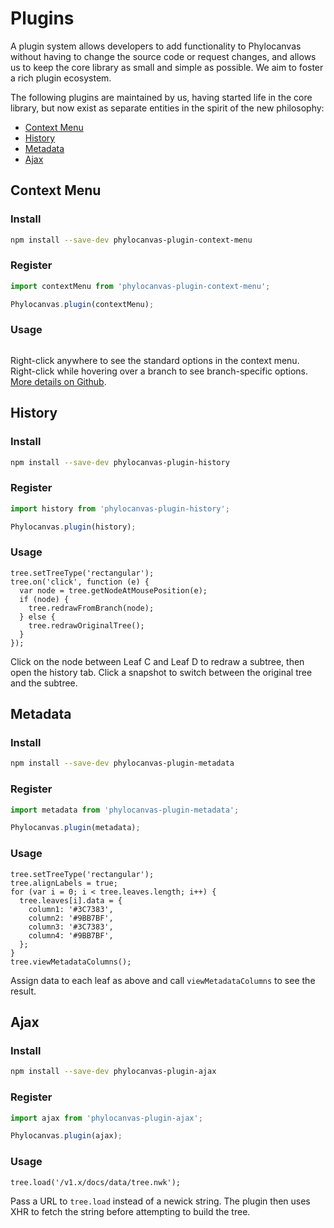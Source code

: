 # Plugins

A plugin system allows developers to add functionality to Phylocanvas without having to change the source code or request changes, and allows us to keep the core library as small and simple as possible. We aim to foster a rich plugin ecosystem.

The following plugins are maintained by us, having started life in the core library, but now exist as separate entities in the spirit of the new philosophy:

* [Context Menu](#context-menu "--smooth")
* [History](#history "--smooth")
* [Metadata](#metadata "--smooth")
* [Ajax](#ajax "--smooth")

## Context Menu

### Install
```bash
npm install --save-dev phylocanvas-plugin-context-menu
```
### Register
```javascript
import contextMenu from 'phylocanvas-plugin-context-menu';

Phylocanvas.plugin(contextMenu);
```
### Usage
```phyloscript--noEval;plugin:context-menu
```
Right-click anywhere to see the standard options in the context menu. Right-click while hovering over a branch to see branch-specific options.
[More details on Github](https://github.com/phylocanvas/phylocanvas-plugin-context-menu).

## History

### Install
```bash
npm install --save-dev phylocanvas-plugin-history
```
### Register
```javascript
import history from 'phylocanvas-plugin-history';

Phylocanvas.plugin(history);
```
### Usage
```phyloscript--plugin:history
tree.setTreeType('rectangular');
tree.on('click', function (e) {
  var node = tree.getNodeAtMousePosition(e);
  if (node) {
    tree.redrawFromBranch(node);
  } else {
    tree.redrawOriginalTree();
  }
});
```
Click on the node between Leaf C and Leaf D to redraw a subtree, then open the history tab. Click a snapshot to switch between the original tree and the subtree.


## Metadata

### Install
```bash
npm install --save-dev phylocanvas-plugin-metadata
```
### Register
```javascript
import metadata from 'phylocanvas-plugin-metadata';

Phylocanvas.plugin(metadata);
```
### Usage
```phyloscript--plugin:metadata
tree.setTreeType('rectangular');
tree.alignLabels = true;
for (var i = 0; i < tree.leaves.length; i++) {
  tree.leaves[i].data = {
    column1: '#3C7383',
    column2: '#9BB7BF',
    column3: '#3C7383',
    column4: '#9BB7BF',
  };
}
tree.viewMetadataColumns();
```
Assign data to each leaf as above and call `viewMetadataColumns` to see the result.

## Ajax

### Install
```bash
npm install --save-dev phylocanvas-plugin-ajax
```
### Register
```javascript
import ajax from 'phylocanvas-plugin-ajax';

Phylocanvas.plugin(ajax);
```
### Usage
```phyloscript--noLoad;plugin:ajax
tree.load('/v1.x/docs/data/tree.nwk');
```
Pass a URL to `tree.load` instead of a newick string. The plugin then uses XHR to fetch the string before attempting to build the tree.
